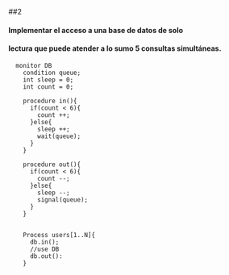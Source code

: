 ##2

#### Implementar el acceso a una base de datos de solo
#### lectura que puede atender a lo sumo 5 consultas simultáneas.

      monitor DB
        condition queue;
        int sleep = 0;
        int count = 0;

        procedure in(){
          if(count < 6){
            count ++;
          }else{
            sleep ++;
            wait(queue);
          }
        }

        procedure out(){
          if(count < 6){
            count --;
          }else{
            sleep --;
            signal(queue);
          }
        }


        Process users[1..N]{
          db.in();
          //use DB
          db.out():
        }
